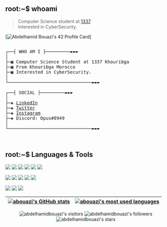 ## root:~$ whoami
>  Computer Science student at [1337](1337.ma) \
>  Interested in CyberSecurity.

[![Abdelhamid Bouazi's 42 Profile Card](https://badge42.vercel.app/api/v2/cl1wyfjfs003509mhbuaktimz/stats?cursusId=21&coalitionId=75)]

<pre>

┌──┤ WHO AM I ├─────────▰▰▰
│
├─▣ Computer Science Student at 1337 Khouribga
├─▣ From Khouribga Morocco
├─▣ Interested in CyberSecurity.
│
└───────────────────────────────▰▰▰

┌──┤ SOCIAL ├─────────▰▰▰
│
├─◈ <a href="https://ma.linkedin.com/in/abdelhamid-bouazi-7289631aa">LinkedIn</a>
├─◈ <a href="https://twitter.com/abdelhamidbz">Twitter</a>
├─◈ <a href="https://www.instagram.com/abdelhamidbz">Instagram</a>
├─◈ Discord: Opus#8949
│
└───────────────────────────────▰▰▰

<!-- ┌──┤ 42 PROJECTS ├───────▰▰▰
│
├─◈ <a href="https://github.com/achrafelkhnissi/1337/tree/master/Piscine-2021">Piscine 2021</a>
├─◈ <a href="https://github.com/achrafelkhnissi/1337/tree/master/42curses/libft">libft</a>
├─◈ <a href="https://github.com/achrafelkhnissi/1337/tree/master/42curses/get_next_line">get_next_line</a>
├─◈ <a href="https://github.com/achrafelkhnissi/1337/tree/master/42curses/ft_printf">ft_printf</a>
├─◈ <a href="https://github.com/achrafelkhnissi/1337/tree/master/42curses/Born2beRoot">Born2beRoot</a>
├─◈ <a href="https://github.com/achrafelkhnissi/1337/tree/master/42curses/minitalk">minitalk</a>
├─◈ <a href="https://github.com/achrafelkhnissi/1337/tree/master/42curses/so_long">so_long</a>
├─◈ <a href="https://github.com/achrafelkhnissi/1337/tree/master/42curses/push_swap">push_swap</a>
├─◈ <a href="https://github.com/achrafelkhnissi/1337/tree/master/42curses/Philosophers">Philosophers</a>
│
└───────────────────────────────▰▰▰ -->
</pre>
## root:~$ Languages & Tools

<p align="left">
	<img src="https://img.icons8.com/color/64/000000/windows-10.png"/>
	<img src="https://img.icons8.com/color/64/000000/mac-os-logo.png"/>
	<img src="https://img.icons8.com/external-tal-revivo-shadow-tal-revivo/64/000000/external-linux-a-family-of-open-source-unix-like-operating-systems-based-on-the-linux-kernel-logo-shadow-tal-revivo.png"/>
	<img src="https://img.icons8.com/color/64/000000/git.png"/>
	<img src="https://img.icons8.com/color/64/000000/visual-studio-code-2019.png"/>
	<img src="https://img.icons8.com/color/64/000000/notion--v1.png"/>
</p>
<p align="left">
	<img src="https://img.icons8.com/color/64/000000/c-programming.png"/>
	<img src="https://img.icons8.com/color/64/000000/javascript--v1.png"/>
	<img src="https://img.icons8.com/color/64/000000/html-5--v1.png"/>
	<img src="https://img.icons8.com/color/64/000000/css3.png"/>
	<img src="https://img.icons8.com/color/64/000000/bootstrap.png"/>
</p>
<p align="left">
	<img src="https://img.icons8.com/color/64/000000/adobe-illustrator--v1.png"/>
	<img src="https://img.icons8.com/color/64/000000/adobe-indesign--v1.png"/>
	<img src="https://img.icons8.com/color/64/000000/adobe-photoshop--v1.png"/>
</p>

[![abouazi's GitHub stats](https://github-readme-stats.vercel.app/api?username=abdelhamidbouazi&count_private=true&show_icons=true&hide=issues&hide_border=true&theme=jolly)](https://github.com/abdelhamidbouazi?tab=repositories) | [![abouazi's most used languages](https://github-readme-stats.vercel.app/api/top-langs/?username=appinha&layout=compact&hide_border=true&theme=jolly)](https://github.com/abdelhamidbouazi?tab=repositories) |
|:-:|:-:|
<p align="center">
	<img alt="abdelhamidbouazi's visitors" src="https://komarev.com/ghpvc/?username=abdelhamidbouazi&color=8c36db&style=flat&label=visitors" />
	<img alt="abdelhamidbouazi's followers" src="https://img.shields.io/github/followers/abdelhamidbouazi?color=blueviolet" />
	<img alt="abdelhamidbouazi's stars" src="https://img.shields.io/github/stars/abdelhamidbouazi?color=blueviolet" />
</p>
